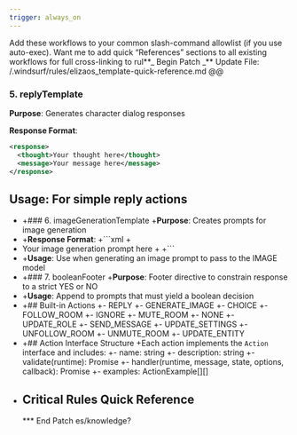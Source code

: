 ```yaml
---
trigger: always_on
---
```


Add these workflows to your common slash-command allowlist (if you use auto-exec).
Want me to add quick “References” sections to all existing workflows for full cross-linking to rul**_ Begin Patch
_** Update File: /.windsurf/rules/elizaos_template-quick-reference.md
@@

### 5. replyTemplate

**Purpose**: Generates character dialog responses

**Response Format**:

```xml
<response>
  <thought>Your thought here</thought>
  <message>Your message here</message>
</response>
```

## **Usage**: For simple reply actions

- +### 6. imageGenerationTemplate +**Purpose**: Creates prompts for image generation
- +**Response Format**:
  +```xml +<response>
- <prompt>Your image generation prompt here</prompt> +</response>
  +```
- +**Usage**: Use when generating an image prompt to pass to the IMAGE model
- +### 7. booleanFooter +**Purpose**: Footer directive to constrain response to a strict YES or NO
- +**Usage**: Append to prompts that must yield a boolean decision
- +## Built-in Actions
  +- REPLY
  +- GENERATE_IMAGE
  +- CHOICE
  +- FOLLOW_ROOM
  +- IGNORE
  +- MUTE_ROOM
  +- NONE
  +- UPDATE_ROLE
  +- SEND_MESSAGE
  +- UPDATE_SETTINGS
  +- UNFOLLOW_ROOM
  +- UNMUTE_ROOM
  +- UPDATE_ENTITY
- +## Action Interface Structure
  +Each action implements the `Action` interface and includes:
  +- name: string
  +- description: string
  +- validate(runtime): Promise<boolean>
  +- handler(runtime, message, state, options, callback): Promise<ActionResult>
  +- examples: ActionExample[][]
- ## Critical Rules Quick Reference
  \*\*\* End Patch
  es/knowledge?
